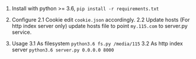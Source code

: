 1. Install
with python >= 3.6,
`pip install -r requirements.txt`

2. Configure
2.1 Cookie
edit `cookie.json` accordingly.
2.2 Update hosts (For http index server only)
update hosts file to point `my.115.com` to server.py service.

3. Usage
3.1 As filesystem
`python3.6 fs.py /media/115`
3.2 As http index server
`python3.6 server.py 0.0.0.0 8000`
